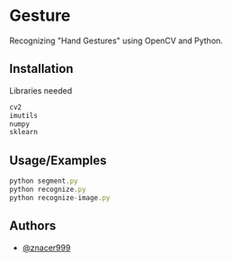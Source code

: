 
# Gesture

Recognizing "Hand Gestures" using OpenCV and Python.

## Installation

Libraries needed

```bash
cv2
imutils
numpy
sklearn
```
    
## Usage/Examples

```javascript
python segment.py
python recognize.py
python recognize-image.py
```

## Authors

- [@znacer999](https://github.com/znacer99)
